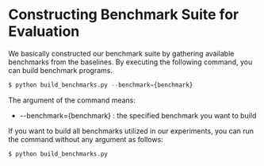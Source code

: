 # Constructing Benchmark Suite for Evaluation
We basically constructed our benchmark suite by gathering available benchmarks from the baselines. By executing the following command, you can build benchmark programs.
```python
$ python build_benchmarks.py --benchmark={benchmark}
```

The argument of the command means:
* --benchmark={benchmark} : the specified benchmark you want to build

If you want to build all benchmarks utilized in our experiments, you can run the command without any argument as follows:
```python
$ python build_benchmarks.py
```